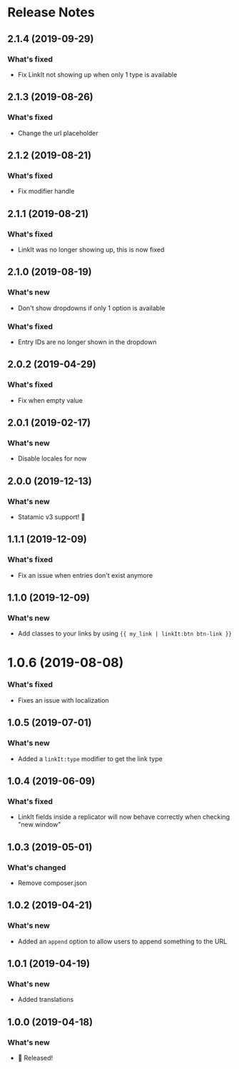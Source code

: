 # Release Notes

## 2.1.4 (2019-09-29)
### What's fixed
- Fix LinkIt not showing up when only 1 type is available

## 2.1.3 (2019-08-26)
### What's fixed
- Change the url placeholder

## 2.1.2 (2019-08-21)
### What's fixed
- Fix modifier handle

## 2.1.1 (2019-08-21)
### What's fixed
- LinkIt was no longer showing up, this is now fixed

## 2.1.0 (2019-08-19)
### What's new
- Don't show dropdowns if only 1 option is available

### What's fixed
- Entry IDs are no longer shown in the dropdown

## 2.0.2 (2019-04-29)
### What's fixed
- Fix when empty value

## 2.0.1 (2019-02-17)
### What's new
- Disable locales for now

## 2.0.0 (2019-12-13)
### What's new
- Statamic v3 support! 🎉

## 1.1.1 (2019-12-09)
### What's fixed
- Fix an issue when entries don't exist anymore

## 1.1.0 (2019-12-09)
### What's new
- Add classes to your links by using `{{ my_link | linkIt:btn btn-link }}`

# 1.0.6 (2019-08-08)
### What's fixed
- Fixes an issue with localization

## 1.0.5 (2019-07-01)
### What's new
- Added a `linkIt:type` modifier to get the link type

## 1.0.4 (2019-06-09)
### What's fixed
- LinkIt fields inside a replicator will now behave correctly when checking "new window"

## 1.0.3 (2019-05-01)
### What's changed
- Remove composer.json

## 1.0.2 (2019-04-21)
### What's new
- Added an `append` option to allow users to append something to the URL

## 1.0.1 (2019-04-19)
### What's new
- Added translations

## 1.0.0 (2019-04-18)
### What's new
- 🎉 Released!
